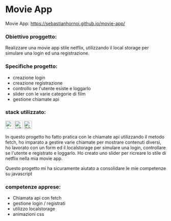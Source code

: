 # Movie App
Movie App:   https://sebastianhornoi.github.io/movie-app/
### Obiettivo proggetto: 
Realizzare una movie app stile netflix, utilizzando il local storage per simulare una login ed una registrazione.

### Specifiche progetto: 
- creazione login
- creazione registrazione
- controllo se l'utente esiste e loggarlo
- slider con le varie categorie di film
- gestione chiamate api

### stack utilizzato:
<img src="https://img.shields.io/badge/JavaScript-282C34?logo=javascript&logoColor=F7DF1E" alt="JavaScript logo" title="JavaScript" height="25" /> <img src="https://img.shields.io/badge/HTML5-282C34?logo=html5&logoColor=E34F26" alt="HTML5 logo" title="HTML5" height="25" /> <img src="https://img.shields.io/badge/CSS3-282C34?logo=css3&logoColor=1572B6" alt="CSS3 logo" title="CSS3" height="25" />

In questo progetto ho fatto pratica con le chiamate api utilizzando il metodo fetch, ho imparato a gestire varie chiamate per mostrare contenuti diversi, 
ho lavorato con un form ed il localstorage per simulare una login, controllare se l'utente e registrato e loggarlo. 
Ho creato uno slider per ricreare lo stile di netflix nella mia movie app.

Questo progetto mi ha sicuramente aiutato a consolidare le mie competenze su javascript
                    
### competenze apprese:                   
- Chiamata api con fetch
- gestione login / registrati
- utilizzo localstorage
- animazioni css


